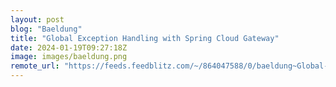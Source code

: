 ```yaml
---
layout: post
blog: "Baeldung"
title: "Global Exception Handling with Spring Cloud Gateway"
date: 2024-01-19T09:27:18Z
image: images/baeldung.png
remote_url: "https://feeds.feedblitz.com/~/864047588/0/baeldung~Global-Exception-Handling-with-Spring-Cloud-Gateway"
---
```

